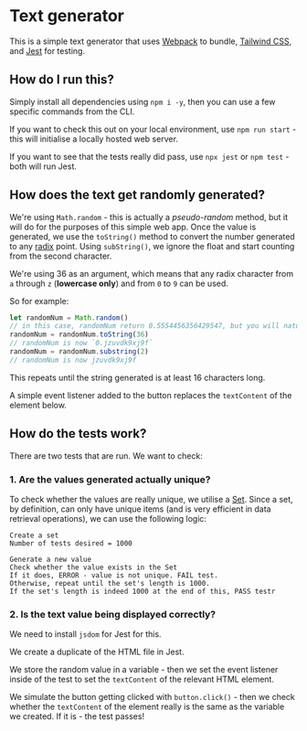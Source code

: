 # Text generator

This is a simple text generator that uses [Webpack](https://webpack.js.org/) to bundle, [Tailwind CSS](https://tailwindcss.com/), and [Jest](https://jestjs.io/) for testing.

## How do I run this?

Simply install all dependencies using `npm i -y`, then you can use a few specific commands from the CLI.

If you want to check this out on your local environment, use `npm run start` - this will initialise a locally hosted web server.

If you want to see that the tests really did pass, use `npx jest` or `npm test` - both will run Jest.

## How does the text get randomly generated?

We're using `Math.random` - this is actually a _pseudo-random_ method, but it will do for the purposes of this simple web app.
Once the value is generated, we use the `toString()` method to convert the number generated to any [radix](https://en.wikipedia.org/wiki/Radix) point. Using `subString()`, we ignore the float and start counting from the second character.

We're using 36 as an argument, which means that any radix character from `a` through `z` (**lowercase only**) and from `0` to `9` can be used.

So for example:

```js
let randomNum = Math.random()
// in this case, randomNum return 0.5554456356429547, but you will naturally generate something else if you run this locally.
randomNum = randomNum.toString(36)
// randomNum is now `0.jzuvdk9xj9f`
randomNum = randomNum.substring(2)
// randomNum is now jzuvdk9xj9f
```

This repeats until the string generated is at least 16 characters long.

A simple event listener added to the button replaces the `textContent` of the element below.

## How do the tests work?

There are two tests that are run. We want to check:

### 1. Are the values generated actually unique?

To check whether the values are really unique, we utilise a [Set](https://developer.mozilla.org/en-US/docs/Web/JavaScript/Reference/Global_Objects/Set). Since a set, by definition, can only have unique items (and is very efficient in data retrieval operations), we can use the following logic:

```
Create a set
Number of tests desired = 1000

Generate a new value
Check whether the value exists in the Set
If it does, ERROR - value is not unique. FAIL test.
Otherwise, repeat until the set's length is 1000.
If the set's length is indeed 1000 at the end of this, PASS testr

```

### 2. Is the text value being displayed correctly?

We need to install `jsdom` for Jest for this.

We create a duplicate of the HTML file in Jest.

We store the random value in a variable - then we set the event listener inside of the test to set the `textContent` of the relevant HTML element.

We simulate the button getting clicked with `button.click()` - then we check whether the `textContent` of the element really is the same as the variable we created. If it is - the test passes!
